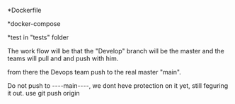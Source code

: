 *Dockerfile

*docker-compose

*test in "tests" folder

The work flow will be that the "Develop" branch will be the master and the teams will pull and and push with him.

from there the Devops team push to the real master "main".

Do not push to ----main----, we dont heve protection on it yet, still feguring it out. use git push origin <your branch name>

